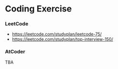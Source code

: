 # Coding Exercise

### LeetCode

- https://leetcode.com/studyplan/leetcode-75/
- https://leetcode.com/studyplan/top-interview-150/


### AtCoder

TBA